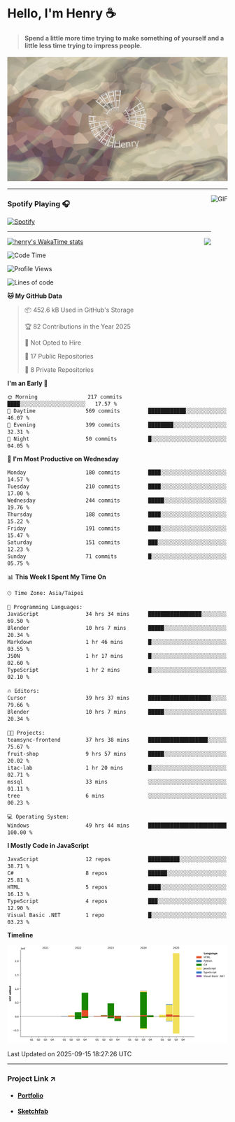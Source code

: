 # Hello, I'm Henry :coffee:

> #### Spend a little more time trying to make something of yourself and a little less time trying to impress people.
 
![](./images/cover.jpg)

---

<img align="right" alt="GIF" height="170px" src="https://media.giphy.com/media/J5B1Y8QZnzXXbLQIBu/giphy.gif" />

### Spotify Playing 🎧

[![Spotify](https://spotify-recently-played-beta.vercel.app/api/spotify)](https://open.spotify.com/user/31uznrpamxhroyd2bt7xchxgnhce)

---

<img align="right" src="https://github-readme-stats.vercel.app/api/top-langs/?username=henry5720&theme=tokyonight&hide_title=false" />

[![henry's WakaTime stats](https://github-readme-stats.vercel.app/api/wakatime?username=@henry5720&layout=compact)](https://github.com/anuraghazra/github-readme-stats)

<!--START_SECTION:waka-->
![Code Time](http://img.shields.io/badge/Code%20Time-433%20hrs%2050%20mins-blue)

![Profile Views](http://img.shields.io/badge/Profile%20Views-2-blue)

![Lines of code](https://img.shields.io/badge/From%20Hello%20World%20I%27ve%20Written-5.4%20million%20lines%20of%20code-blue)

**🐱 My GitHub Data** 

> 📦 452.6 kB Used in GitHub's Storage 
 > 
> 🏆 82 Contributions in the Year 2025
 > 
> 🚫 Not Opted to Hire
 > 
> 📜 17 Public Repositories 
 > 
> 🔑 8 Private Repositories 
 > 
**I'm an Early 🐤** 

```text
🌞 Morning                217 commits         ████░░░░░░░░░░░░░░░░░░░░░   17.57 % 
🌆 Daytime                569 commits         ████████████░░░░░░░░░░░░░   46.07 % 
🌃 Evening                399 commits         ████████░░░░░░░░░░░░░░░░░   32.31 % 
🌙 Night                  50 commits          █░░░░░░░░░░░░░░░░░░░░░░░░   04.05 % 
```
📅 **I'm Most Productive on Wednesday** 

```text
Monday                   180 commits         ████░░░░░░░░░░░░░░░░░░░░░   14.57 % 
Tuesday                  210 commits         ████░░░░░░░░░░░░░░░░░░░░░   17.00 % 
Wednesday                244 commits         █████░░░░░░░░░░░░░░░░░░░░   19.76 % 
Thursday                 188 commits         ████░░░░░░░░░░░░░░░░░░░░░   15.22 % 
Friday                   191 commits         ████░░░░░░░░░░░░░░░░░░░░░   15.47 % 
Saturday                 151 commits         ███░░░░░░░░░░░░░░░░░░░░░░   12.23 % 
Sunday                   71 commits          █░░░░░░░░░░░░░░░░░░░░░░░░   05.75 % 
```


📊 **This Week I Spent My Time On** 

```text
🕑︎ Time Zone: Asia/Taipei

💬 Programming Languages: 
JavaScript               34 hrs 34 mins      █████████████████░░░░░░░░   69.50 % 
Blender                  10 hrs 7 mins       █████░░░░░░░░░░░░░░░░░░░░   20.34 % 
Markdown                 1 hr 46 mins        █░░░░░░░░░░░░░░░░░░░░░░░░   03.55 % 
JSON                     1 hr 17 mins        █░░░░░░░░░░░░░░░░░░░░░░░░   02.60 % 
TypeScript               1 hr 2 mins         █░░░░░░░░░░░░░░░░░░░░░░░░   02.10 % 

🔥 Editors: 
Cursor                   39 hrs 37 mins      ████████████████████░░░░░   79.66 % 
Blender                  10 hrs 7 mins       █████░░░░░░░░░░░░░░░░░░░░   20.34 % 

🐱‍💻 Projects: 
teamsync-frontend        37 hrs 38 mins      ███████████████████░░░░░░   75.67 % 
fruit-shop               9 hrs 57 mins       █████░░░░░░░░░░░░░░░░░░░░   20.02 % 
itac-lab                 1 hr 20 mins        █░░░░░░░░░░░░░░░░░░░░░░░░   02.71 % 
mssql                    33 mins             ░░░░░░░░░░░░░░░░░░░░░░░░░   01.11 % 
tree                     6 mins              ░░░░░░░░░░░░░░░░░░░░░░░░░   00.23 % 

💻 Operating System: 
Windows                  49 hrs 44 mins      █████████████████████████   100.00 % 
```

**I Mostly Code in JavaScript** 

```text
JavaScript               12 repos            ██████████░░░░░░░░░░░░░░░   38.71 % 
C#                       8 repos             ██████░░░░░░░░░░░░░░░░░░░   25.81 % 
HTML                     5 repos             ████░░░░░░░░░░░░░░░░░░░░░   16.13 % 
TypeScript               4 repos             ███░░░░░░░░░░░░░░░░░░░░░░   12.90 % 
Visual Basic .NET        1 repo              █░░░░░░░░░░░░░░░░░░░░░░░░   03.23 % 
```



**Timeline**

![Lines of Code chart](https://raw.githubusercontent.com/henry5720/henry5720/main/assets/bar_graph.png)


 Last Updated on 2025-09-15 18:27:26 UTC
<!--END_SECTION:waka-->

---

### Project Link ↗️

- #### [Portfolio](https://drive.google.com/file/d/1kb96bzn4Bhdb4pImsUvKz9Oi9cx455D2/view?usp=drivesdk)
- #### [Sketchfab](https://sketchfab.com/henry4294967296/models)

